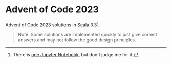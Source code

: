 # Advent of Code 2023
Advent of Code 2023 solutions in Scala 3.3[^1].

> Note: Some solutions are implemented quickly to just give correct
answers and may not follow the good design principles.

[one Jupyter Notebook]: src/main/scala/day24/Puzzle2.ipynb

[^1]: There is [one Jupyter Notebook], but don't judge me for it.
